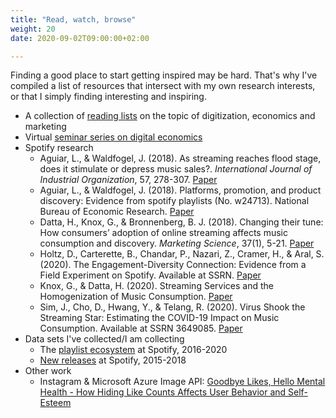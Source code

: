 ```yaml
---
title: "Read, watch, browse"
weight: 20
date: 2020-09-02T09:00:00+02:00

---
```


Finding a good place to start getting inspired may be hard. That's why I've compiled a list of resources that intersect with my own research interests, or that I simply finding interesting and inspiring.


- A collection of [reading lists](https://paper.dropbox.com/doc/Digitization-Course-Syllabi--AwXVjOxTO8Zddm2n3MWo4rdpAg-OLLDNQ8nw7j6PsUahRlVz) on the topic of digitization, economics and marketing
- Virtual [seminar series on digital economics](https://www.digitalecon.org/seminar)
- Spotify research
  - Aguiar, L., & Waldfogel, J. (2018). As streaming reaches flood stage, does it stimulate or depress music sales?. *International Journal of Industrial Organization*, 57, 278-307. [Paper](https://doi.org/10.1016/j.ijindorg.2017.06.004)
  - Aguiar, L., & Waldfogel, J. (2018). Platforms, promotion, and product discovery: Evidence from spotify playlists (No. w24713). National Bureau of Economic Research. [Paper](https://www.nber.org/papers/w24713.pdf)  
  - Datta, H., Knox, G., & Bronnenberg, B. J. (2018). Changing their tune: How consumers’ adoption of online streaming affects music consumption and discovery. *Marketing Science*, 37(1), 5-21. [Paper](https://pubsonline.informs.org/doi/pdf/10.1287/mksc.2017.1051)
  - Holtz, D., Carterette, B., Chandar, P., Nazari, Z., Cramer, H., & Aral, S. (2020). The Engagement-Diversity Connection: Evidence from a Field Experiment on Spotify. Available at SSRN. [Paper](https://arxiv.org/pdf/2003.08203)
  - Knox, G., & Datta, H. (2020). Streaming Services and the Homogenization of Music Consumption. [Paper](https://research.tilburguniversity.edu/files/32472563/spotify_homogenization.pdf)
  - Sim, J., Cho, D., Hwang, Y., & Telang, R. (2020). Virus Shook the Streaming Star: Estimating the COVID-19 Impact on Music Consumption. Available at SSRN 3649085. [Paper](https://papers.ssrn.com/sol3/papers.cfm?abstract_id=3649085)
- Data sets I've collected/I am collecting
    - The [playlist ecosystem](https://github.com/hannesdatta/data-spotify-playlist-ecosystem) at Spotify, 2016-2020
    - [New releases](https://github.com/hannesdatta/data-spotify-releases) at Spotify, 2015-2018
- Other work
    - Instagram & Microsoft Azure Image API: [Goodbye Likes, Hello Mental Health - How Hiding Like Counts Affects User Behavior and Self-Esteem](https://github.com/RoyKlaasseBos/Hiding-Instagram-Likes)
